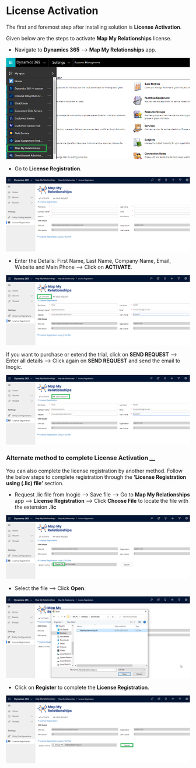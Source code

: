# License Activation

The first and foremost step after installing solution is **License Activation**.

Given below are the steps to activate **Map My Relationships** license.

* Navigate to **Dynamics 365** --> **Map My Relationships** app.&#x20;

![](<../../.gitbook/assets/4 (19).png>)

* Go to **License Registration**.

![](../../.gitbook/assets/5.png)

* Enter the Details: First Name, Last Name, Company Name, Email, Website and Main Phone --> Click on **ACTIVATE**.

![](<../../.gitbook/assets/6 (15).png>)

If you want to purchase or extend the trial, click on **SEND REQUEST** --> Enter all details --> Click again on **SEND REQUEST** and send the email to Inogic.

![](<../../.gitbook/assets/7 (14).png>)

### Alternate method to complete License Activation __&#x20;

You can also complete the license registration by another method. Follow the below steps to complete registration through the **‘License Registration using (.lic) file’** section.

* Request .lic file from Inogic --> Save file --> Go to **Map My Relationships** app --> **License Registration** --> Click **Choose File** to locate the file with the extension **.lic**

![](<../../.gitbook/assets/9 (4).png>)

* Select the file --> Click **Open**.

![](<../../.gitbook/assets/10 (3).png>)

* Click on **Register** to complete the **License Registration**.

![](<../../.gitbook/assets/8 (6).png>)
